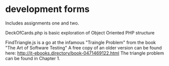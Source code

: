 # development forms
Includes assignments one and two. 

DeckOfCards.php is basic exploration of Object Oriented PHP structure

FindTriangle.js is a go at the infamous "Traingle Problem" from the book "The Art of Software Testing"
A free copy of an older version can be found here: http://it-ebooks.directory/book-0471469122.html
The triangle problem can be found in Chapter 1.
